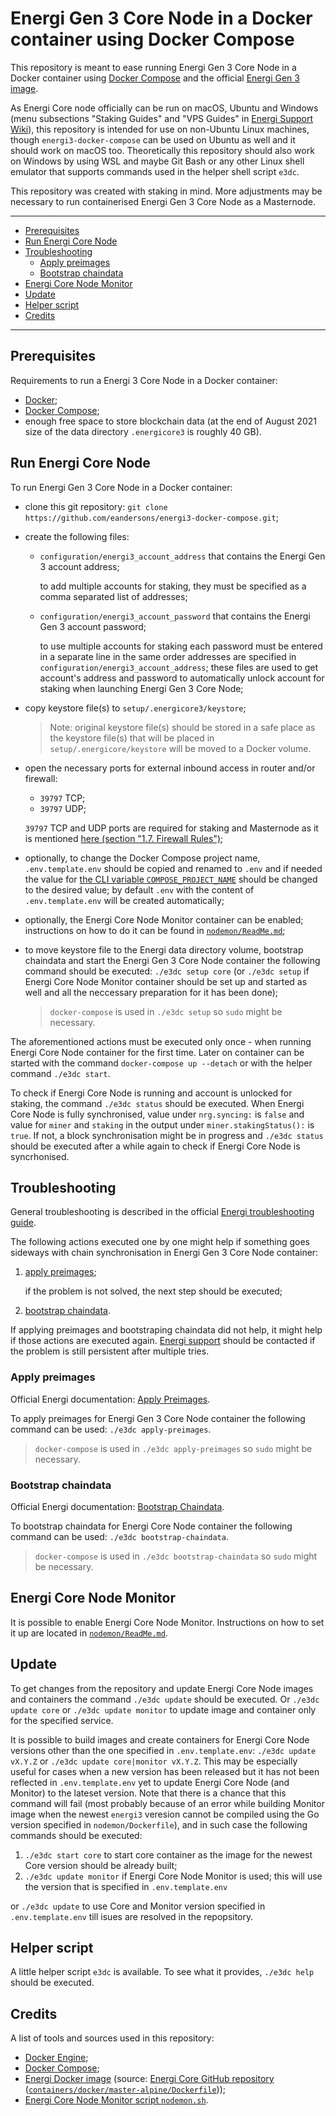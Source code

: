 # Energi Gen 3 Core Node in a Docker container using Docker Compose

This repository is meant to ease running Energi Gen 3 Core Node in a Docker
container using [Docker Compose](https://docs.docker.com/compose/) and the
official
[Energi Gen 3 image](https://hub.docker.com/r/energicryptocurrency/energi3).

As Energi Core node officially can be run on macOS, Ubuntu and Windows (menu
subsections "Staking Guides" and "VPS Guides" in
[Energi Support Wiki](https://wiki.energi.world/en/home)), this repository is
intended for use on non-Ubuntu Linux machines, though `energi3-docker-compose`
can be used on Ubuntu as well and it should work on macOS too.
Theoretically this repository should also work on Windows by using WSL and maybe
Git Bash or any other Linux shell emulator that supports commands used in the
helper shell script `e3dc`.

This repository was created with staking in mind. More adjustments may be
necessary to run containerised Energi Gen 3 Core Node as a Masternode.

---

- [Prerequisites](#prerequisites)
- [Run Energi Core Node](#run-energi-core-node)
- [Troubleshooting](#troubleshooting)
  - [Apply preimages](#apply-preimages)
  - [Bootstrap chaindata](#bootstrap-chaindata)
- [Energi Core Node Monitor](#energi-core-node-monitor)
- [Update](#update)
- [Helper script](#helper-script)
- [Credits](#credits)

---

## Prerequisites

Requirements to run a Energi 3 Core Node in a Docker container:

- [Docker](https://docs.docker.com/engine/install/);
- [Docker Compose](https://docs.docker.com/compose/install/);
- enough free space to store blockchain data (at the end of August 2021 size of
  the data directory `.energicore3` is roughly 40 GB).

## Run Energi Core Node

To run Energi Gen 3 Core Node in a Docker container:

- clone this git repository:
  `git clone https://github.com/eandersons/energi3-docker-compose.git`;
- create the following files:

  - `configuration/energi3_account_address` that contains the Energi Gen 3
    account address;

    to add multiple accounts for staking, they must be specified as a comma
    separated list of addresses;

  - `configuration/energi3_account_password` that contains the Energi Gen 3
    account password;

    to use multiple accounts for staking each password must be entered in a
    separate line in the same order addresses are specified in
    `configuration/energi3_account_address`; these files are used to get
    account's address and password to automatically unlock account for staking
    when launching Energi Gen 3 Core Node;

- copy keystore file(s) to `setup/.energicore3/keystore`;

  > Note: original keystore file(s) should be stored in a safe place as the
  > keystore file(s) that will be placed in `setup/.energicore/keystore` will be
  > moved to a Docker volume.

- open the necessary ports for external inbound access in router and/or
  firewall:

  - `39797` TCP;
  - `39797` UDP;

  `39797` TCP and UDP ports are required for staking and Masternode as it is
  mentioned
  [here (section "1.7. Firewall Rules")](https://wiki.energi.world/en/advanced/core-node-vps#h-17-firewall-rules);

- optionally, to change the Docker Compose project name, `.env.template.env`
  should be copied and renamed to `.env` and if needed the value for
  [the CLI variable `COMPOSE_PROJECT_NAME`](https://docs.docker.com/compose/reference/envvars/#compose_project_name)
  should be changed to the desired value; by default `.env` with the content of
  `.env.template.env` will be created automatically;
- optionally, the Energi Core Node Monitor container can be enabled;
  instructions on how to do it can be found in
  [`nodemon/ReadMe.md`](nodemon/ReadMe.md);
- to move keystore file to the Energi data directory volume, bootstrap chaindata
  and start the Energi Gen 3 Core Node container the following command should be
  executed: `./e3dc setup core` (or `./e3dc setup` if Energi Core Node Monitor
  container should be set up and started as well and all the neccessary
  preparation for it has been done);

  > `docker-compose` is used in `./e3dc setup` so `sudo` might be necessary.

The aforementioned actions must be executed only once - when running Energi Core
Node container for the first time. Later on container can be started with the
command `docker-compose up --detach` or with the helper command `./e3dc start`.

To check if Energi Core Node is running and account is unlocked for staking, the
command `./e3dc status` should be executed. When Energi Core Node is fully
synchronised, value under `nrg.syncing:` is `false` and value for `miner` and
`staking` in the output under `miner.stakingStatus():` is `true`. If not, a
block synchronisation might be in progress and `./e3dc status` should be
executed after a while again to check if Energi Core Node is syncrhonised.

## Troubleshooting

General troubleshooting is described in the official
[Energi troubleshooting guide](https://wiki.energi.world/en/core-node-troubleshoot).

The following actions executed one by one might help if something goes sideways
with chain synchronisation in Energi Gen 3 Core Node container:

1. [apply preimages](#apply-preimages);

   if the problem is not solved, the next step should be executed;

2. [bootstrap chaindata](#bootstrap-chaindata).

If applying preimages and bootstraping chaindata did not help, it might help if
those actions are executed again.
[Energi support](https://wiki.energi.world/en/support/help-me) should be
contacted if the problem is still persistent after multiple tries.

### Apply preimages

Official Energi documentation:
[Apply Preimages](https://wiki.energi.world/en/core-node-troubleshoot#preimages).

To apply preimages for Energi Gen 3 Core Node container the following command
can be used: `./e3dc apply-preimages`.

> `docker-compose` is used in `./e3dc apply-preimages` so `sudo` might be
> necessary.

### Bootstrap chaindata

Official Energi documentation:
[Bootstrap Chaindata](https://wiki.energi.world/en/core-node-troubleshoot#bootstrap).

To bootstrap chaindata for Energi Core Node container the following command can
be used: `./e3dc bootstrap-chaindata`.

> `docker-compose` is used in `./e3dc bootstrap-chaindata` so `sudo` might be
> necessary.

## Energi Core Node Monitor

It is possible to enable Energi Core Node Monitor. Instructions on how to set it
up are located in [`nodemon/ReadMe.md`](nodemon/ReadMe.md).

## Update

To get changes from the repository and update Energi Core Node images and
containers the command `./e3dc update` should be executed. Or
`./e3dc update core` or `./e3dc update monitor` to update image and container
only for the specified service.

It is possible to build images and create containers for Energi Core Node
versions other than the one specified in `.env.template.env`:
`./e3dc update vX.Y.Z` or `./e3dc update core|monitor vX.Y.Z`. This may be
especially useful for cases when a new version has been released but it has not
been reflected in `.env.template.env` yet to update Energi Core Node (and
Monitor) to the lateset version. Note that there is a chance that this command
will fail (most probably because of an error while building Monitor image when
the newest `energi3` veresion cannot be compiled using the Go version specified
in `nodemon/Dockerfile`), and in such case the following commands should be
executed:

1. `./e3dc start core` to start core container as the image for the newest Core
   version should be already built;
2. `./e3dc update monitor` if Energi Core Node Monitor is used; this will use
   the version that is specified in `.env.template.env`

or `./e3dc update` to use Core and Monitor version specified in
`.env.template.env` till isues are resolved in the repopsitory.

## Helper script

A little helper script `e3dc` is available. To see what it provides,
`./e3dc help` should be executed.

## Credits

A list of tools and sources used in this repository:

- [Docker Engine](https://docs.docker.com/engine/);
- [Docker Compose](https://docs.docker.com/compose/);
- [Energi Docker image](https://hub.docker.com/r/energicryptocurrency/energi3)
  (source:
  [Energi Core GitHub repository](https://github.com/energicryptocurrency/energi3)
  ([`containers/docker/master-alpine/Dockerfile`](https://github.com/energicryptocurrency/energi3/blob/master/containers/docker/master-alpine/Dockerfile)));
- [Energi Core Node Monitor script `nodemon.sh`](https://github.com/energicryptocurrency/energi3-provisioning/blob/master/scripts/linux/nodemon.sh).
